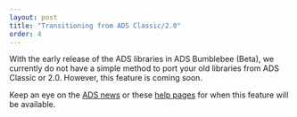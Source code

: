 ```yaml
---
layout: post
title: "Transitioning from ADS Classic/2.0"
order: 4
---
```


With the early release of the ADS libraries in ADS Bumblebee (Beta), we currently do not have a simple method to port your old libraries from ADS Classic or 2.0. However, this feature is coming soon.

Keep an eye on the [ADS news](https://adsabs.github.io/blog/news) or these [help pages](https://adsabs.github.io/help) for when this feature will be available.

